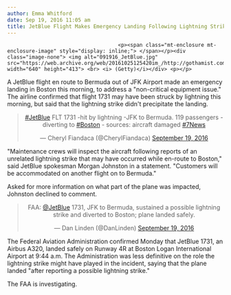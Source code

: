 ```yaml
---
author: Emma Whitford
date: Sep 19, 2016 11:05 am
title: JetBlue Flight Makes Emergency Landing Following Lightning Strike
---
```


	
										<p><span class="mt-enclosure mt-enclosure-image" style="display: inline;"> </span></p><div class="image-none"> <img alt="091916_JetBlue.jpg" src="https://web.archive.org/web/20161025125420im_/http://gothamist.com/attachments/nyc_ewhitford/091916_JetBlue.jpg" width="640" height="413"> <br> <i> (Getty)</i></div> <p></p>

<p>A JetBlue flight en route to Bermuda out of JFK Airport made an emergency landing in Boston this morning, to address a &quot;non-critical equipment issue.&quot; The airline confirmed that flight 1731 may have been struck by lightning this morning, but said that the lightning strike didn&apos;t precipitate the landing. </p>

<center><blockquote class="twitter-tweet" data-lang="en"><p lang="en" dir="ltr"><a href="https://web.archive.org/web/20161025125420/https://twitter.com/hashtag/JetBlue?src=hash">#JetBlue</a> FLT 1731 -hit by lightning -JFK to Bermuda. 119 passengers -diverting to <a href="https://web.archive.org/web/20161025125420/https://twitter.com/hashtag/Boston?src=hash">#Boston</a> - sources: aircraft damaged <a href="https://web.archive.org/web/20161025125420/https://twitter.com/hashtag/7News?src=hash">#7News</a></p>&#x2014; Cheryl Fiandaca (@CherylFiandaca) <a href="https://web.archive.org/web/20161025125420/https://twitter.com/CherylFiandaca/status/777865984984150016">September 19, 2016</a></blockquote>
<script async src="//web.archive.org/web/20161025125420js_/http://platform.twitter.com/widgets.js" charset="utf-8"></script></center>

<p>&quot;Maintenance crews will inspect the aircraft following reports of an unrelated lightning strike that may have occurred while en-route to Boston,&quot; said JetBlue spokesman Morgan Johnston in a statement. &quot;Customers will be accommodated on another flight on to Bermuda.&quot; </p>

<p>Asked for more information on what part of the plane was impacted, Johnston declined to comment. </p>

<center><blockquote class="twitter-tweet" data-lang="en"><p lang="en" dir="ltr">FAA: <a href="https://web.archive.org/web/20161025125420/https://twitter.com/JetBlue">@JetBlue</a> 1731, JFK to Bermuda, sustained a possible lightning strike and diverted to Boston; plane landed safely.</p>&#x2014; Dan Linden (@DanLinden) <a href="https://web.archive.org/web/20161025125420/https://twitter.com/DanLinden/status/777876867567149056">September 19, 2016</a></blockquote>
<script async src="//web.archive.org/web/20161025125420js_/http://platform.twitter.com/widgets.js" charset="utf-8"></script></center>

<p>The Federal Aviation Administration confirmed Monday that JetBlue 1731, an Airbus A320, landed safely on Runway 4R at Boston Logan International Airport at 9:44 a.m. The Administration was less definitive on the role the lightning strike might have played in the incident, saying that the plane landed &quot;after reporting a possible lightning strike.&quot;</p>

<p>The FAA is investigating. </p>					
										
									
				